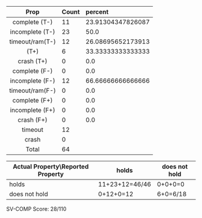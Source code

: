 
| Prop | Count | percent |
|:----:|:------|:--|
|complete   (T-)|11| 23.91304347826087 |
|incomplete (T-)|23|50.0 |
|timeout/ram(T-)|12|26.08695652173913 |
|           (T+)|6|33.33333333333333 |
|crash      (T+)|0|0.0 |
|complete   (F-)|0|0.0 |
|incomplete (F-)|12|66.66666666666666 |
|timeout/ram(F-)|0|0.0 |
|complete   (F+)|0|0.0 |
|incomplete (F+)|0|0.0 |
|crash      (F+)|0|0.0 |
|timeout        |12| |
|crash          |0| |
|Total          |64| |

| Actual Property\Reported Property | holds | does not hold |
|------------------------------------|-------|---------------|
| holds | 11+23+12=46/46 | 0+0+0=0 |
| does not hold | 0+12+0=12 | 6+0=6/18 |

SV-COMP Score: 28/110

